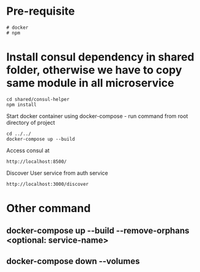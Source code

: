 # Pre-requisite
    # docker
    # npm

# Install consul dependency in shared folder, otherwise we have to copy same module in all microservice
    cd shared/consul-helper
    npm install 

Start docker container using docker-compose - run command from root directory of project
    
    cd ../../
    docker-compose up --build

Access consul at
    
    http://localhost:8500/
    
Discover User service from auth service
    
    http://localhost:3000/discover

# Other command
## docker-compose up --build --remove-orphans <optional: service-name>
## docker-compose down --volumes
